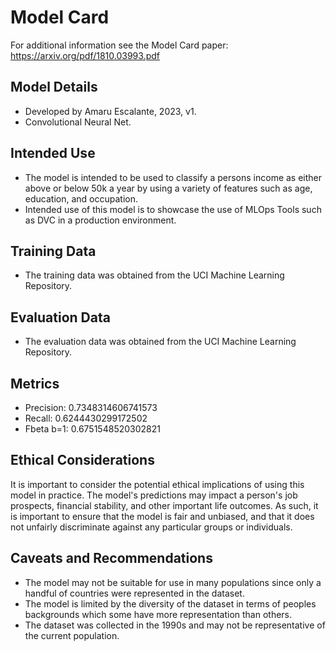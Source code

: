 # Model Card

For additional information see the Model Card paper: https://arxiv.org/pdf/1810.03993.pdf

## Model Details
- Developed by Amaru Escalante, 2023, v1.
- Convolutional Neural Net.
## Intended Use
- The model is intended to be used to classify a persons income as either above or below 50k a year by using a variety of features such as age, education, and occupation.
- Intended use of this model is to showcase the use of MLOps Tools such as DVC in a production environment.
## Training Data
- The training data was obtained from the UCI Machine Learning Repository.

## Evaluation Data
- The evaluation data was obtained from the UCI Machine Learning Repository.
## Metrics
<!-- _Please include the metrics used and your model's performance on those metrics._ -->
- Precision: 0.7348314606741573
- Recall: 0.6244430299172502
- Fbeta b=1: 0.6751548520302821

## Ethical Considerations
It is important to consider the potential ethical implications of using this model in practice. The model's predictions may impact a person's job prospects, financial stability, and other important life outcomes. As such, it is important to ensure that the model is fair and unbiased, and that it does not unfairly discriminate against any particular groups or individuals. 

## Caveats and Recommendations
- The model may not be suitable for use in many populations since only a handful of countries were represented in the dataset.
- The model is limited by the diversity of the dataset in terms of peoples backgrounds which some have more representation than others. 
- The dataset was collected in the 1990s and may not be representative of the current population.